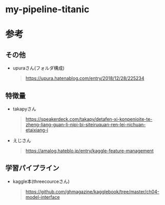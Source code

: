 # my-pipeline-titanic

# 参考
## その他
- upuraさん(フォルダ構成)
	> https://upura.hatenablog.com/entry/2018/12/28/225234

## 特徴量
- takapyさん
	> https://speakerdeck.com/takapy/detafen-xi-konpenioite-te-zheng-liang-guan-li-nipi-bi-siteiruquan-ren-lei-nichuan-etaixiang-i

- えじさん
	> https://amalog.hateblo.jp/entry/kaggle-feature-management

## 学習パイプライン
- kaggle本(threecourceさん)
	> https://github.com/ghmagazine/kagglebook/tree/master/ch04-model-interface
